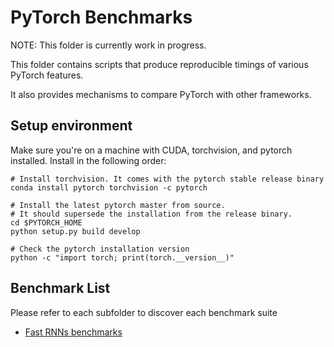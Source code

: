# PyTorch Benchmarks

NOTE: This folder is currently work in progress.

This folder contains scripts that produce reproducible timings of various PyTorch features.

It also provides mechanisms to compare PyTorch with other frameworks.

## Setup environment
Make sure you're on a machine with CUDA, torchvision, and pytorch installed. Install in the following order:
```
# Install torchvision. It comes with the pytorch stable release binary
conda install pytorch torchvision -c pytorch

# Install the latest pytorch master from source.
# It should supersede the installation from the release binary.
cd $PYTORCH_HOME
python setup.py build develop

# Check the pytorch installation version
python -c "import torch; print(torch.__version__)"
```

## Benchmark List

Please refer to each subfolder to discover each benchmark suite

* [Fast RNNs benchmarks](fastrnns/README.md)
